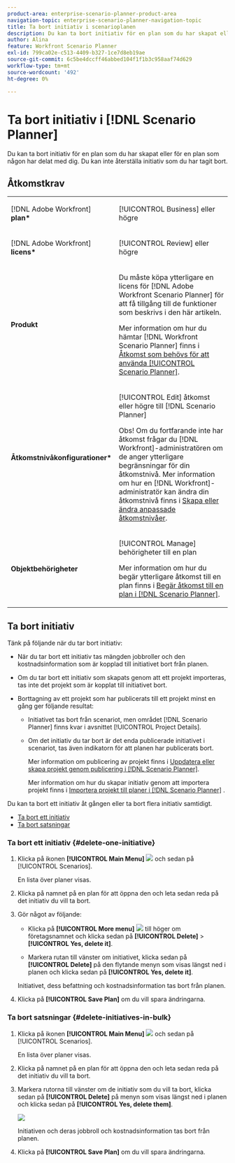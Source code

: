 ```yaml
---
product-area: enterprise-scenario-planner-product-area
navigation-topic: enterprise-scenario-planner-navigation-topic
title: Ta bort initiativ i scenarioplanen
description: Du kan ta bort initiativ för en plan som du har skapat eller för en plan som någon har delat med dig. Du kan inte återställa initiativ som du har tagit bort.
author: Alina
feature: Workfront Scenario Planner
exl-id: 799ca02e-c513-4409-b327-1ce7d8eb19ae
source-git-commit: 6c5be4dccff46abbed104f1f1b3c958aaf74d629
workflow-type: tm+mt
source-wordcount: '492'
ht-degree: 0%

---
```


# Ta bort initiativ i [!DNL Scenario Planner]

Du kan ta bort initiativ för en plan som du har skapat eller för en plan som någon har delat med dig. Du kan inte återställa initiativ som du har tagit bort.

## Åtkomstkrav

<table style="table-layout:auto"> 
 <col> 
 <col> 
 <tbody> 
  <tr> 
   <td> <p>[!DNL Adobe Workfront]<b> plan*</b> </p> </td> 
   <td>[!UICONTROL Business] eller högre</td> 
  </tr> 
  <tr> 
   <td> <p>[!DNL Adobe Workfront]<b> licens*</b> </p> </td> 
   <td> <p>[!UICONTROL Review] eller högre</p> </td> 
  </tr> 
  <tr> 
   <td><b>Produkt</b> </td> 
   <td> <p>Du måste köpa ytterligare en licens för [!DNL Adobe Workfront Scenario Planner] för att få tillgång till de funktioner som beskrivs i den här artikeln. </p> <p>Mer information om hur du hämtar [!DNL Workfront Scenario Planner] finns i <a href="../scenario-planner/access-needed-to-use-sp.md" class="MCXref xref">Åtkomst som behövs för att använda [!UICONTROL Scenario Planner]</a>. </p> </td> 
  </tr> 
  <tr data-mc-conditions=""> 
   <td><strong>Åtkomstnivåkonfigurationer*</strong> </td> 
   <td> <p>[!UICONTROL Edit] åtkomst eller högre till [!DNL Scenario Planner]</p> <p>Obs! Om du fortfarande inte har åtkomst frågar du [!DNL Workfront]-administratören om de anger ytterligare begränsningar för din åtkomstnivå. Mer information om hur en [!DNL Workfront]-administratör kan ändra din åtkomstnivå finns i <a href="../administration-and-setup/add-users/configure-and-grant-access/create-modify-access-levels.md" class="MCXref xref">Skapa eller ändra anpassade åtkomstnivåer</a>.</p> </td> 
  </tr> 
  <tr data-mc-conditions=""> 
   <td> <p><strong>Objektbehörigheter</strong> </p> </td> 
   <td> <p>[!UICONTROL Manage] behörigheter till en plan</p> <p>Mer information om hur du begär ytterligare åtkomst till en plan finns i <a href="../scenario-planner/request-access-to-plan.md" class="MCXref xref">Begär åtkomst till en plan i [!DNL Scenario Planner]</a>.</p> </td> 
  </tr> 
 </tbody> 
</table>

## Ta bort initiativ

Tänk på följande när du tar bort initiativ:

* När du tar bort ett initiativ tas mängden jobbroller och den kostnadsinformation som är kopplad till initiativet bort från planen.
* Om du tar bort ett initiativ som skapats genom att ett projekt importeras, tas inte det projekt som är kopplat till initiativet bort.
* Borttagning av ett projekt som har publicerats till ett projekt minst en gång ger följande resultat:

   * Initiativet tas bort från scenariot, men området [!DNL Scenario Planner] finns kvar i avsnittet [!UICONTROL Project Details].
   * Om det initiativ du tar bort är det enda publicerade initiativet i scenariot, tas även indikatorn för att planen har publicerats bort.

     Mer information om publicering av projekt finns i [Uppdatera eller skapa projekt genom publicering i  [!DNL Scenario Planner]](../scenario-planner/publish-scenarios-update-projects.md).

     Mer information om hur du skapar initiativ genom att importera projekt finns i [Importera projekt till planer i  [!DNL Scenario Planner]](../scenario-planner/import-projects-to-plans.md) .

Du kan ta bort ett initiativ åt gången eller ta bort flera initiativ samtidigt.

* [Ta bort ett initiativ](#delete-one-initiative)
* [Ta bort satsningar](#delete-initiatives-in-bulk)

### Ta bort ett initiativ {#delete-one-initiative}

1. Klicka på ikonen **[!UICONTROL Main Menu]** ![](assets/main-menu-icon.png) och sedan på [!UICONTROL Scenarios].

   En lista över planer visas.

1. Klicka på namnet på en plan för att öppna den och leta sedan reda på det initiativ du vill ta bort.
1. Gör något av följande:

   * Klicka på **[!UICONTROL More menu]** ![](assets/more-menu.png) till höger om företagsnamnet och klicka sedan på **[!UICONTROL Delete]** > **[!UICONTROL Yes, delete it]**.

   * Markera rutan till vänster om initiativet, klicka sedan på **[!UICONTROL Delete]** på den flytande menyn som visas längst ned i planen och klicka sedan på **[!UICONTROL Yes, delete it]**.

   Initiativet, dess befattning och kostnadsinformation tas bort från planen.

1. Klicka på **[!UICONTROL Save Plan]** om du vill spara ändringarna.

### Ta bort satsningar {#delete-initiatives-in-bulk}

1. Klicka på ikonen **[!UICONTROL Main Menu]** ![](assets/main-menu-icon.png) och sedan på [!UICONTROL Scenarios].

   En lista över planer visas.

1. Klicka på namnet på en plan för att öppna den och leta sedan reda på det initiativ du vill ta bort.
1. Markera rutorna till vänster om de initiativ som du vill ta bort, klicka sedan på **[!UICONTROL Delete]** på menyn som visas längst ned i planen och klicka sedan på **[!UICONTROL Yes, delete them]**.

   ![](assets/bottom-manage-initiative-menu-350x45.png)

   Initiativen och deras jobbroll och kostnadsinformation tas bort från planen.

1. Klicka på **[!UICONTROL Save Plan]** om du vill spara ändringarna.
